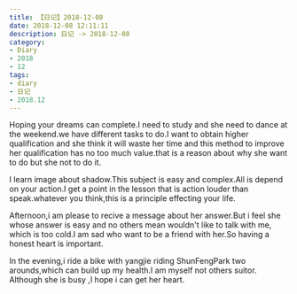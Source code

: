 ```yaml
---
title: 【日记】2018-12-08
date: 2018-12-08 12:11:11
description: 日记 -> 2018-12-08
category:
- Diary
- 2018
- 12
tags:
- diary
- 日记
- 2018.12
---
```


Hoping your dreams can complete.I need to study and she need to dance at the weekend.we have different tasks to do.I want to obtain higher qualification and she think it will waste her time and this method to improve her qualification has no too much value.that is a reason about why she want to do but she not to do it.

I learn image about shadow.This subject is easy and complex.All is depend on your action.I get a point in the lesson that is action louder than speak.whatever you think,this is a principle effecting your life.

Afternoon,i am please to recive a message about her answer.But i feel she whose answer is easy and no others mean wouldn't like to talk with me, which is too cold.I am sad who want to be a friend with her.So having a honest heart is important.

In the evening,i ride a bike with yangjie riding ShunFengPark two arounds,which can build up my health.I am myself not others suitor.
Although she is busy ,I hope i can get her heart.


